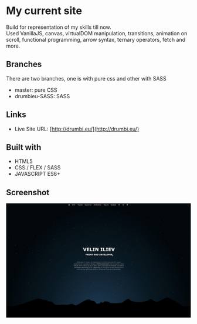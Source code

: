 # My current site

Build for representation of my skills till now.  
Used VanillaJS, canvas, virtualDOM manipulation, transitions, animation on scroll, functional programming, arrow syntax, ternary operators, fetch and more.

## Branches 
There are two branches, one is with pure css and other with SASS
- master: pure CSS
- drumbieu-SASS: SASS

## Links

- Live Site URL: [http://drumbi.eu/](http://drumbi.eu/)  

## Built with

- HTML5
- CSS / FLEX / SASS
- JAVASCRIPT ES6+

## Screenshot

![](./screenShot/drumbieu-v3.jpg)







